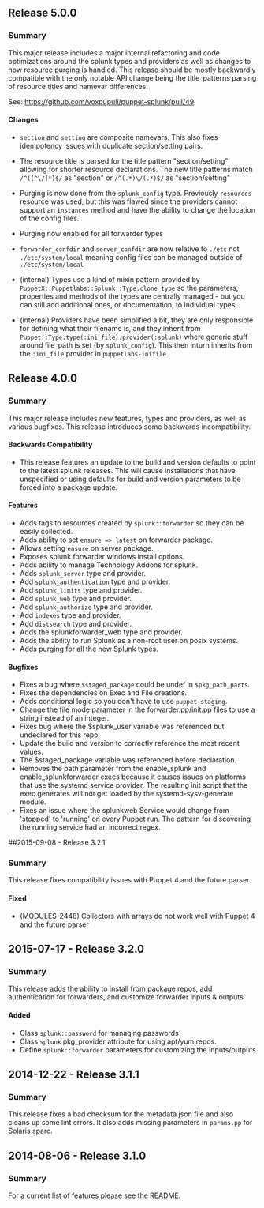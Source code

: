 ## Release 5.0.0

### Summary

This major release includes a major internal refactoring and code optimizations around the splunk types and providers as well as changes to how resource purging is handled.  This release should be mostly backwardly compatible with the only notable API change being the title_patterns parsing of resource titles and namevar differences.

See: https://github.com/voxpupuli/puppet-splunk/pull/49

#### Changes
 
- `section` and `setting` are composite namevars.  This also fixes idempotency issues with duplicate section/setting pairs.
- The resource title is parsed for the title pattern "section/setting" allowing for shorter resource declarations. The new title patterns match `/^([^\/]*)$/` as "section" or `/^(.*)\/(.*)$/` as "section/setting" 
- Purging is now done from the `splunk_config` type.  Previously `resources` resource was used, but this was flawed since the providers cannot support an `instances` method and have the ability to change the location of the config files.
- Purging now enabled for all forwarder types
- `forwarder_confdir` and `server_confdir` are now relative to `./etc` not `./etc/system/local` meaning config files can be managed outside of `./etc/system/local`

- (internal) Types use a kind of mixin pattern provided by `PuppetX::Puppetlabs::Splunk::Type.clone_type` so the parameters, properties and methods of the types are centrally managed - but you can still add additional ones, or documentation, to individual types.
- (internal) Providers have been simplified a bit, they are only responsible for defining what their filename is, and they inherit from `Puppet::Type.type(:ini_file).provider(:splunk)` where generic stuff around file_path is set (by `splunk_config`).  This then inturn inherits from the `:ini_file` provider in `puppetlabs-inifile`



## Release 4.0.0
### Summary
This major release includes new features, types and providers, as well as various bugfixes. This release introduces some backwards incompatibility.

#### Backwards Compatibility
- This release features an update to the build and version defaults to point to the latest splunk releases. This will cause installations that have unspecified or using defaults for build and version parameters to be forced into a package update.

#### Features
- Adds tags to resources created by `splunk::forwarder` so they can be easily collected.
- Adds ability to set `ensure => latest` on forwarder package.
- Allows setting `ensure` on server package.
- Exposes splunk forwarder windows install options.
- Adds ability to manage Technology Addons for splunk.
- Adds `splunk_server` type and provider.
- Add `splunk_authentication` type and provider.
- Add `splunk_limits` type and provider.
- Add `splunk_web` type and provider.
- Add `splunk_authorize` type and provider.
- Add `indexes` type and provider.
- Add `distsearch` type and provider.
- Adds the splunkforwarder_web type and provider.
- Adds the ability to run Splunk as a non-root user on posix systems.
- Adds purging for all the new Splunk types.

#### Bugfixes
- Fixes a bug where `$staged_package` could be undef in `$pkg_path_parts`.
- Fixes the dependencies on Exec and File creations.
- Adds conditional logic so you don't have to use `puppet-staging`.
- Change the file mode parameter in the forwarder.pp/init.pp files to
  use a string instead of an integer.
- Fixes bug where the $splunk_user variable was referenced but undeclared for this repo.
- Update the build and version to correctly reference the most recent values.
- The $staged_package variable was referenced before declaration.
- Removes the path parameter from the enable_splunk and enable_splunkforwarder execs because it causes issues on platforms that use the systemd service provider. The resulting init script that the exec generates will not get loaded by the systemd-sysv-generate module.
- Fixes an issue where the splunkweb Service would change from 'stopped' to 'running' on every Puppet run. The pattern for discovering the running service had an incorrect regex.

##2015-09-08 - Release 3.2.1
### Summary
This release fixes compatibility issues with Puppet 4 and the future parser.

#### Fixed
- (MODULES-2448) Collectors with arrays do not work well with Puppet 4 and the future parser

## 2015-07-17 - Release 3.2.0
### Summary
This release adds the ability to install from package repos, add authentication for forwarders, and customize forwarder inputs & outputs.

#### Added
- Class `splunk::password` for managing passwords
- Class `splunk` pkg\_provider attribute for using apt/yum repos.
- Define `splunk::forwarder` parameters for customizing the inputs/outputs

## 2014-12-22 - Release 3.1.1
### Summary

This release fixes a bad checksum for the metadata.json file and also cleans up some lint errors. It also adds missing parameters in `params.pp` for Solaris sparc.

## 2014-08-06 - Release 3.1.0
### Summary

For a current list of features please see the README.
